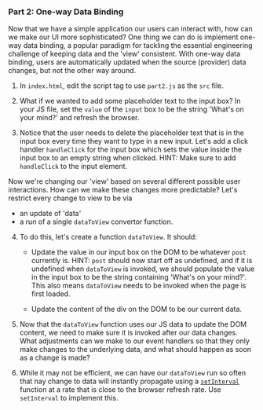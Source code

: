 ### Part 2: One-way Data Binding 

Now that we have a simple application our users can interact with, how can we make our UI more sophisticated? One thing we can do is implement one-way data binding, a popular paradigm for tackling the essential engineering challenge of keeping data and the 'view' consistent. With one-way data binding, users are automatically updated when the source (provider) data changes, but not the other way around. 

1. In `index.html`, edit the script tag to use `part2.js` as the `src` file.

2. What if we wanted to add some placeholder text to the input box? In your JS file, set the `value` of the `input` box to be the string 'What's on your mind?' and refresh the browser.

3. Notice that the user needs to delete the placeholder text that is in the input box every time they want to type in a new input. Let's add a click handler `handleClick` for the input box which sets the value inside the input box to an empty string when clicked. HINT: Make sure to add `handleClick` to the input element.

Now we're changing our 'view' based on several different possible user interactions. How can we make these changes more predictable? Let's restrict every change to view to be via 
   - an update of 'data' 
   - a run of a single `dataToView` convertor function. 

4. To do this, let's create a function `dataToView`. It should:

   - Update the value in our input box on the DOM to be whatever `post` currently is. HINT: `post` should now start off as undefined, and if it is undefined when `dataToView` is invoked, we should populate the value in the input box to be the string containing 'What's on your mind?'. This also means `dataToView` needs to be invoked when the page is first loaded.

   - Update the content of the div on the DOM to be our current data.

5. Now that the `dataToView` function uses our JS data to update the DOM content, we need to make sure it is invoked after our data changes. What adjustments can we make to our event handlers so that they only make changes to the underlying data, and what should happen as soon as a change is made? 

6. While it may not be efficient, we can have our `dataToView` run so often that nay change to data will instantly propagate using a [`setInterval`](https://developer.mozilla.org/en-US/docs/Web/API/setInterval) function at a rate that is close to the browser refresh rate. Use `setInterval` to implement this. 
